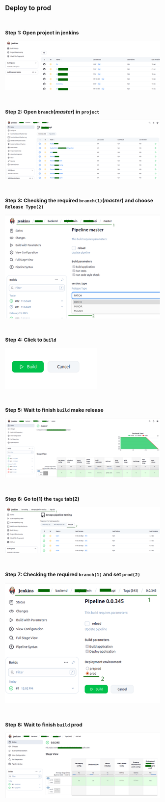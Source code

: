 ## Deploy to prod
<br>

### Step 1: Open project in jenkins
![](./imgs/projects.png)
<br>
<br>
<br>

### Step 2: Open `branch`(*master*) in `project`
![](./imgs/branchs.png)
<br>
<br>
<br>

### Step 3: Checking the required `branch(1)`(*master*) and choose `Release Type(2)`
![](./imgs/make_release.png)
<br>
<br>
<br>

### Step 4: Click to `Build`
![](./imgs/build.png)
<br>
<br>
<br>

### Step 5: Wait to finish `build` make release
![](./imgs/finish_release.png)
<br>
<br>
<br>

### Step 6: Go to(1) the `tags` tab(2)
![](./imgs/tags.png)
<br>
<br>
<br>

### Step 7: Checking the required `branch(1)` and set `prod(2)`
![](./imgs/to_prod.png)
<br>
<br>
<br>

### Step 8: Wait to finish `build` prod
![](./imgs/finish_prod.png)